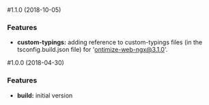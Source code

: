 #1.1.0 (2018-10-05)

### Features

* **custom-typings:** adding reference to custom-typings files (in the tsconfig.build.json file) for 'ontimize-web-ngx@3.1.0'.

#1.0.0 (2018-04-30)

### Features

* **build:** initial version
